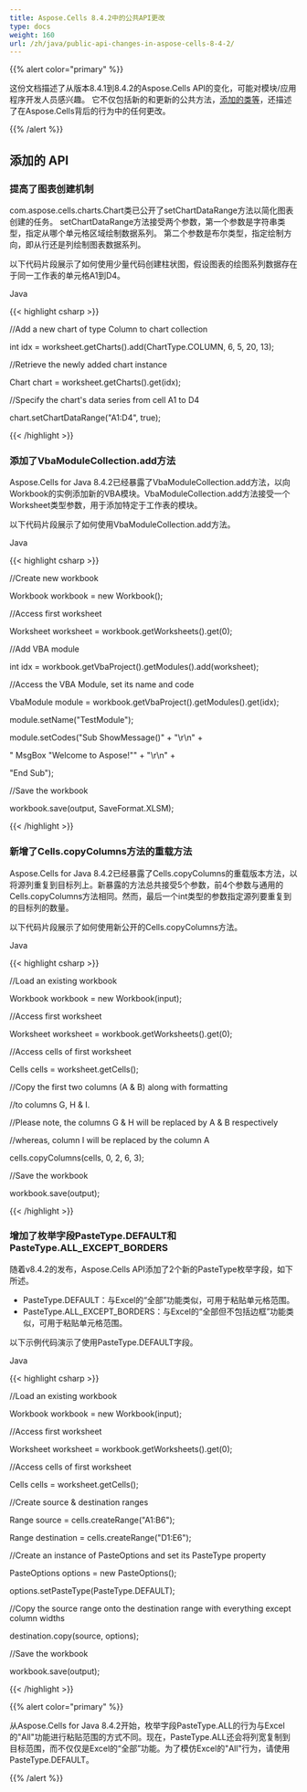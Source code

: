 ```yaml
---
title: Aspose.Cells 8.4.2中的公共API更改
type: docs
weight: 160
url: /zh/java/public-api-changes-in-aspose-cells-8-4-2/
---
```


{{% alert color="primary" %}} 

这份文档描述了从版本8.4.1到8.4.2的Aspose.Cells API的变化，可能对模块/应用程序开发人员感兴趣。 它不仅包括新的和更新的公共方法，[添加的类等](/cells/zh/java/public-api-changes-in-aspose-cells-8-4-2/)，还描述了在Aspose.Cells背后的行为中的任何更改。

{{% /alert %}} 
## **添加的 API**
### **提高了图表创建机制**
com.aspose.cells.charts.Chart类已公开了setChartDataRange方法以简化图表创建的任务。 setChartDataRange方法接受两个参数，第一个参数是字符串类型，指定从哪个单元格区域绘制数据系列。 第二个参数是布尔类型，指定绘制方向，即从行还是列绘制图表数据系列。

以下代码片段展示了如何使用少量代码创建柱状图，假设图表的绘图系列数据存在于同一工作表的单元格A1到D4。

Java

{{< highlight csharp >}}

 //Add a new chart of type Column to chart collection

int idx = worksheet.getCharts().add(ChartType.COLUMN, 6, 5, 20, 13);

//Retrieve the newly added chart instance

Chart chart = worksheet.getCharts().get(idx);

//Specify the chart's data series from cell A1 to D4

chart.setChartDataRange("A1:D4", true);

{{< /highlight >}}

### **添加了VbaModuleCollection.add方法**
Aspose.Cells for Java 8.4.2已经暴露了VbaModuleCollection.add方法，以向Workbook的实例添加新的VBA模块。VbaModuleCollection.add方法接受一个Worksheet类型参数，用于添加特定于工作表的模块。

以下代码片段展示了如何使用VbaModuleCollection.add方法。

Java

{{< highlight csharp >}}

 //Create new workbook

Workbook workbook = new Workbook();

//Access first worksheet

Worksheet worksheet = workbook.getWorksheets().get(0);

//Add VBA module

int idx = workbook.getVbaProject().getModules().add(worksheet);

//Access the VBA Module, set its name and code

VbaModule module = workbook.getVbaProject().getModules().get(idx);

module.setName("TestModule");

module.setCodes("Sub ShowMessage()" + "\r\n" +

"    MsgBox \"Welcome to Aspose!\"" + "\r\n" +

"End Sub");

//Save the workbook

workbook.save(output, SaveFormat.XLSM);

{{< /highlight >}}

### **新增了Cells.copyColumns方法的重载方法**
Aspose.Cells for Java 8.4.2已经暴露了Cells.copyColumns的重载版本方法，以将源列重复到目标列上。新暴露的方法总共接受5个参数，前4个参数与通用的Cells.copyColumns方法相同。然而，最后一个int类型的参数指定源列要重复到的目标列的数量。

以下代码片段展示了如何使用新公开的Cells.copyColumns方法。

Java

{{< highlight csharp >}}

 //Load an existing workbook

Workbook workbook = new Workbook(input);

//Access first worksheet

Worksheet worksheet = workbook.getWorksheets().get(0);

//Access cells of first worksheet

Cells cells = worksheet.getCells();

//Copy the first two columns (A & B) along with formatting

//to columns G, H & I.

//Please note, the columns G & H will be replaced by A & B respectively

//whereas, column I will be replaced by the column A

cells.copyColumns(cells, 0, 2, 6, 3);

//Save the workbook

workbook.save(output);

{{< /highlight >}}

### **增加了枚举字段PasteType.DEFAULT和PasteType.ALL_EXCEPT_BORDERS**
随着v8.4.2的发布，Aspose.Cells API添加了2个新的PasteType枚举字段，如下所述。

- PasteType.DEFAULT：与Excel的“全部”功能类似，可用于粘贴单元格范围。
- PasteType.ALL_EXCEPT_BORDERS：与Excel的“全部但不包括边框”功能类似，可用于粘贴单元格范围。

以下示例代码演示了使用PasteType.DEFAULT字段。

Java

{{< highlight csharp >}}

 //Load an existing workbook

Workbook workbook = new Workbook(input);

//Access first worksheet

Worksheet worksheet = workbook.getWorksheets().get(0);

//Access cells of first worksheet

Cells cells = worksheet.getCells();

//Create source & destination ranges

Range source = cells.createRange("A1:B6");

Range destination = cells.createRange("D1:E6");

//Create an instance of PasteOptions and set its PasteType property

PasteOptions options = new PasteOptions();

options.setPasteType(PasteType.DEFAULT);

//Copy the source range onto the destination range with everything except column widths

destination.copy(source, options);

//Save the workbook

workbook.save(output);

{{< /highlight >}}

{{% alert color="primary" %}} 

从Aspose.Cells for Java 8.4.2开始，枚举字段PasteType.ALL的行为与Excel的"All"功能进行粘贴范围的方式不同。现在，PasteType.ALL还会将列宽复制到目标范围，而不仅仅是Excel的“全部”功能。为了模仿Excel的"All"行为，请使用PasteType.DEFAULT。

{{% /alert %}}
